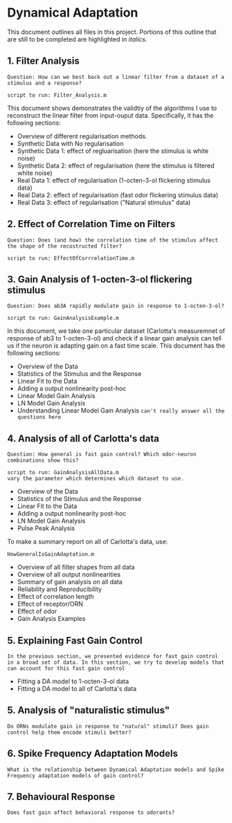 # Dynamical Adaptation

This document outlines all files in this project. Portions of this outline that are still to be completed are highlighted in *italics*.
## 1. Filter Analysis
`Question: How can we best back out a linear filter from a dataset of a stimulus and a response?`

	script to run: Filter_Analysis.m

This document shows demonstrates the validtiy of the algorithms I use to reconstruct the linear filter from input-ouput data. Specifically, it has the following sections: 

* Overview of different regularisation methods.
* Synthetic Data with No regularisation
* Synthetic Data 1: effect of regluarisation (here the stimulus is white noise)
* Synthetic Data 2: effect of regularisation (here the stimulus is filtered white noise)
* Real Data 1: effect of regularisation (1-octen-3-ol flickering stimulus data)
* Real Data 2: effect of regularisation (fast odor flickering stimulus data)
* Real Data 3: effect of regularisation ("Natural stimulus" data)


## 2. Effect of Correlation Time on Filters
`Question: Does (and how) the correlation time of the stimulus affect the shape of the recostructed filter?`

	script to run: EffectOfCorrrelationTime.m


## 3. Gain Analysis of 1-octen-3-ol flickering stimulus

`Question: Does ab3A rapidly modulate gain in response to 1-octen-3-ol?`

	script to run: GainAnalysisExample.m

In this document, we take one particular dataset (Carlotta's measuremnet of response of ab3 to 1-octen-3-ol) and check if a linear gain analysis can tell us if the neuron is adapting gain on a fast time scale. This document has the following sections: 

* Overview of the Data
* Statistics of the Stimulus and the Response
* Linear Fit to the Data
* Adding a output nonlinearity post-hoc
* Linear Model Gain Analysis
* LN Model Gain Analysis
* Understanding Linear Model Gain Analysis `can't really answer all the questions here` 

## 4. Analysis of all of Carlotta's data
`Question: How general is fast gain control? Which odor-neuron combinations show this?`

	script to run: GainAnalysisAllData.m
	vary the parameter which determines which dataset to use.


* Overview of the Data
* Statistics of the Stimulus and the Response
* Linear Fit to the Data
* Adding a output nonlinearity post-hoc
* LN Model Gain Analysis
* Pulse Peak Analysis

To make a summary report on all of Carlotta's data, use:

	HowGeneralIsGainAdaptation.m
	
	
* Overview of all filter shapes from all data
* Overview of all output nonlinearities 
* Summary of gain analysis on all data
*  Reliability and Reproducibility
*  Effect of correlation length 
* Effect of receptor/ORN
*  Effect of odor
*  Gain Analysis Examples


## 5. Explaining Fast Gain Control
`In the previous section, we presented evidence for fast gain control in a broad set of data. In this section, we try to develop models that can account for this fast gain control`

* Fitting a DA model to 1-octen-3-ol data
* Fitting a DA model to all of Carlotta's data


## 5. Analysis of "naturalistic stimulus"
`Do ORNs modulate gain in response to "natural" stimuli? Does gain control help them encode stimuli better?`



## 6. Spike Frequency Adaptation Models
`What is the relationship between Dynamical Adaptation models and Spike Frequency adaptation models of gain control?`

## 7. Behavioural Response
`Does fast gain affect behavioral response to odorants?` 

